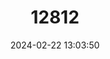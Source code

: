 ---
title: "12812"
category: "Marmosa andersoni"
draft: false
date: 2024-02-22 13:03:50
languages:
  English: ["Anderson's Mouse Opossum"]
  French: ["Opossum-souris d´Anderson"]
---